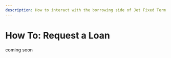 ```yaml
---
description: How to interact with the borrowing side of Jet Fixed Term
---
```


# How To: Request a Loan

coming soon
